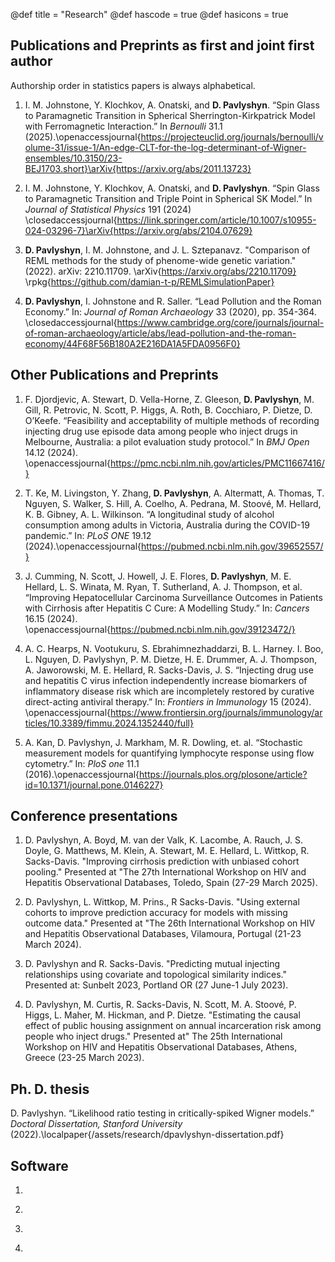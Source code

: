@def title = "Research"
@def hascode = true
@def hasicons = true

## Publications and Preprints as first and joint first author

Authorship order in statistics papers is always alphabetical.

1) I. M. Johnstone, Y. Klochkov, A. Onatski, and **D. Pavlyshyn**. “Spin Glass to Paramagnetic Transition in Spherical Sherrington-Kirkpatrick Model with Ferromagnetic Interaction.” In *Bernoulli* 31.1 (2025).\openaccessjournal{https://projecteuclid.org/journals/bernoulli/volume-31/issue-1/An-edge-CLT-for-the-log-determinant-of-Wigner-ensembles/10.3150/23-BEJ1703.short}\arXiv{https://arxiv.org/abs/2011.13723}

2) I. M. Johnstone, Y. Klochkov, A. Onatski, and **D. Pavlyshyn**. “Spin Glass to Paramagnetic Transition and Triple Point in Spherical SK Model.” In *Journal of Statistical Physics* 191 (2024) \closedaccessjournal{https://link.springer.com/article/10.1007/s10955-024-03296-7}\arXiv{https://arxiv.org/abs/2104.07629}

3) **D. Pavlyshyn**, I. M. Johnstone, and J. L. Sztepanavz. "Comparison of REML methods for the study of phenome-wide genetic variation." (2022). arXiv: 2210.11709. \arXiv{https://arxiv.org/abs/2210.11709} \rpkg{https://github.com/damian-t-p/REMLSimulationPaper}

4) **D. Pavlyshyn**, I. Johnstone and R. Saller. “Lead Pollution and the Roman Economy.” In: *Journal of Roman Archaeology* 33 (2020), pp. 354-364. \closedaccessjournal{https://www.cambridge.org/core/journals/journal-of-roman-archaeology/article/abs/lead-pollution-and-the-roman-economy/44F68F56B180A2E216DA1A5FDA0956F0}


## Other Publications and Preprints

1) F. Djordjevic, A. Stewart, D. Vella-Horne, Z. Gleeson, **D. Pavlyshyn**, M. Gill, R. Petrovic, N. Scott, P. Higgs, A. Roth, B. Cocchiaro, P. Dietze, D. O’Keefe. “Feasibility and acceptability of multiple methods of recording injecting drug use episode data among people who inject drugs in Melbourne, Australia: a pilot evaluation study protocol.” In *BMJ Open* 14.12 (2024). \openaccessjournal{https://pmc.ncbi.nlm.nih.gov/articles/PMC11667416/}

2) T. Ke, M. Livingston, Y. Zhang, **D. Pavlyshyn**, A. Altermatt, A. Thomas, T. Nguyen, S. Walker, S. Hill, A. Coelho, A. Pedrana, M. Stoové, M. Hellard, K. B. Gibney, A. L. Wilkinson. “A longitudinal study of alcohol consumption among adults in Victoria, Australia during the COVID-19 pandemic.” In: *PLoS ONE* 19.12 (2024).\openaccessjournal{https://pubmed.ncbi.nlm.nih.gov/39652557/}

3) J. Cumming, N. Scott, J. Howell, J. E. Flores, **D. Pavlyshyn**, M. E. Hellard, L. S. Winata, M. Ryan, T. Sutherland, A. J. Thompson, et al. “Improving Hepatocellular Carcinoma Surveillance Outcomes in Patients with Cirrhosis after Hepatitis C Cure: A Modelling Study.” In: *Cancers* 16.15 (2024). \openaccessjournal{https://pubmed.ncbi.nlm.nih.gov/39123472/}

4) A. C. Hearps, N. Vootukuru, S. Ebrahimnezhaddarzi, B. L. Harney. I. Boo, L. Nguyen, D. Pavlyshyn, P. M. Dietze, H. E. Drummer, A. J. Thompson, A. Jaworowski, M. E. Hellard, R. Sacks-Davis, J. S. “Injecting drug use and hepatitis C virus infection independently increase biomarkers of inflammatory disease risk which are incompletely restored by curative direct-acting antiviral therapy.” In: *Frontiers in Immunology* 15 (2024). \openaccessjournal{https://www.frontiersin.org/journals/immunology/articles/10.3389/fimmu.2024.1352440/full}

5) A. Kan, D. Pavlyshyn, J. Markham, M. R. Dowling, et. al. “Stochastic measurement models for quantifying lymphocyte response using flow cytometry.” In: *PloS one* 11.1 (2016).\openaccessjournal{https://journals.plos.org/plosone/article?id=10.1371/journal.pone.0146227}


## Conference presentations

1) D. Pavlyshyn, A. Boyd, M. van der Valk, K. Lacombe, A. Rauch, J. S. Doyle, G. Matthews, M. Klein, A. Stewart, M. E. Hellard, L. Wittkop, R. Sacks-Davis. "Improving cirrhosis prediction with unbiased cohort pooling." Presented at "The 27th International Workshop on HIV and Hepatitis Observational Databases, Toledo, Spain (27-29 March 2025).

2) D. Pavlyshyn, L. Wittkop, M. Prins., R Sacks-Davis. "Using external cohorts to improve prediction accuracy for models with missing outcome data." Presented at "The 26th International Workshop on HIV and Hepatitis Observational Databases, Vilamoura, Portugal (21-23 March 2024).

3) D. Pavlyshyn and R. Sacks-Davis. "Predicting mutual injecting relationships using covariate and topological similarity indices." Presented at: Sunbelt 2023, Portland OR (27 June-1 July 2023).

4) D. Pavlyshyn, M. Curtis, R. Sacks-Davis, N. Scott, M. A. Stoové, P. Higgs, L. Maher, M. Hickman, and P. Dietze. "Estimating the causal effect of public housing assignment on annual incarceration risk among people who inject drugs." Presented at" The 25th International Workshop on HIV and Hepatitis Observational Databases, Athens, Greece (23-25 March 2023).

## Ph. D. thesis

D. Pavlyshyn. “Likelihood ratio testing in critically-spiked Wigner models.” *Doctoral Dissertation, Stanford University* (2022).\localpaper{/assets/research/dpavlyshyn-dissertation.pdf}

## Software

1) ~~~<code>RandomMatrixDistributions.jl</code>~~~: A Julia package containing ~~~<code>Distributions.jl</code>~~~-type specifications for various distributions arising from random matrix theory. \juliadots{https://github.com/damian-t-p/RandomMatrixDistributions.jl}

2) ~~~<code>halfsibdesign</code>~~~: An R package for fitting and simulating balanced random-effects models for half-sib breeding designs. \rpkg{https://github.com/damian-t-p/halfsibdesign}

3) ~~~<code>tidyformula</code>~~~: An R package for using tidyselect-style selection helpers to build formula objects. \rpkg{https://cran.r-project.org/web/packages/tidyformula/index.html}

4) ~~~<code>StochasticAiry.jl</code>~~~: A Julia package for sampling the Stochatic Airy function as defined in Lambert & Paquette, "Strong approximation of Gaussian beta-ensemble characteristic polynomials: the edge regime and the stochastic Airy function," arXiv:2009.05003. \juliadots{https://github.com/damian-t-p/StochasticAiry.jl}



